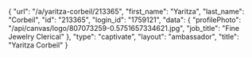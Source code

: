{
    "url": "\/a\/yaritza-corbeil\/213365",
    "first_name": "Yaritza",
    "last_name": "Corbeil",
    "id": "213365",
    "login_id": "1759121",
    "data": {
        "profilePhoto": "\/api\/canvas\/logo\/807073259-0.5751657334621.jpg",
        "job_title": "Fine Jewelry Clerical"
    },
    "type": "captivate",
    "layout": "ambassador",
    "title": "Yaritza Corbeil"
}